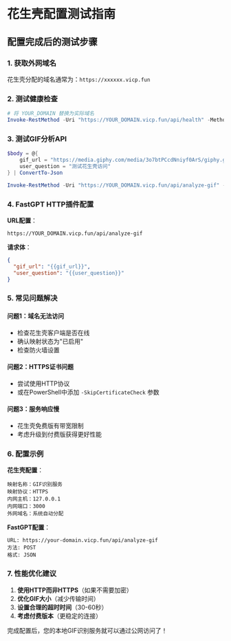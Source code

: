 # 花生壳配置测试指南

## 配置完成后的测试步骤

### 1. 获取外网域名
花生壳分配的域名通常为：`https://xxxxxx.vicp.fun`

### 2. 测试健康检查
```powershell
# 将 YOUR_DOMAIN 替换为实际域名
Invoke-RestMethod -Uri "https://YOUR_DOMAIN.vicp.fun/api/health" -Method GET
```

### 3. 测试GIF分析API
```powershell
$body = @{
    gif_url = "https://media.giphy.com/media/3o7btPCcdNniyf0ArS/giphy.gif"
    user_question = "测试花生壳访问"
} | ConvertTo-Json

Invoke-RestMethod -Uri "https://YOUR_DOMAIN.vicp.fun/api/analyze-gif" -Method POST -Body $body -ContentType "application/json"
```

### 4. FastGPT HTTP插件配置

**URL配置**：
```
https://YOUR_DOMAIN.vicp.fun/api/analyze-gif
```

**请求体**：
```json
{
  "gif_url": "{{gif_url}}",
  "user_question": "{{user_question}}"
}
```

### 5. 常见问题解决

#### 问题1：域名无法访问
- 检查花生壳客户端是否在线
- 确认映射状态为"已启用"
- 检查防火墙设置

#### 问题2：HTTPS证书问题
- 尝试使用HTTP协议
- 或在PowerShell中添加 `-SkipCertificateCheck` 参数

#### 问题3：服务响应慢
- 花生壳免费版有带宽限制
- 考虑升级到付费版获得更好性能

### 6. 配置示例

**花生壳配置**：
```
映射名称：GIF识别服务
映射协议：HTTPS
内网主机：127.0.0.1
内网端口：3000
外网域名：系统自动分配
```

**FastGPT配置**：
```
URL: https://your-domain.vicp.fun/api/analyze-gif
方法: POST
格式: JSON
```

### 7. 性能优化建议

1. **使用HTTP而非HTTPS**（如果不需要加密）
2. **优化GIF大小**（减少传输时间）
3. **设置合理的超时时间**（30-60秒）
4. **考虑付费版本**（更稳定的连接）

完成配置后，您的本地GIF识别服务就可以通过公网访问了！ 
